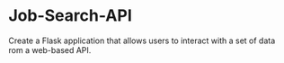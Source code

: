 # Job-Search-API
Create a Flask application that allows users to interact with a set of data rom a web-based API.
